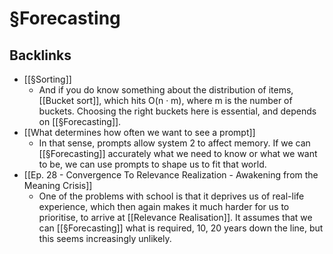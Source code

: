 # §Forecasting

## Backlinks
* [[§Sorting]]
	* And if you do know something about the distribution of items, [[Bucket sort]], which hits O(n · m), where m is the number of buckets. Choosing the right buckets here is essential, and depends on [[§Forecasting]]. 
* [[What determines how often we want to see a prompt]]
	* In that sense, prompts allow system 2 to affect memory. If we can [[§Forecasting]] accurately what we need to know or what we want to be, we can use prompts to shape us to fit that world. 
* [[Ep. 28 - Convergence To Relevance Realization - Awakening from the Meaning Crisis]]
	* One of the problems with school is that it deprives us of real-life experience, which then again makes it much harder for us to prioritise, to arrive at [[Relevance Realisation]]. It assumes that we can [[§Forecasting]] what is required, 10, 20 years down the line, but this seems increasingly unlikely.

<!-- {BearID:9F62EE4C-89EC-4CF4-8F7A-F14105944505-17399-000001850540C35A} -->
